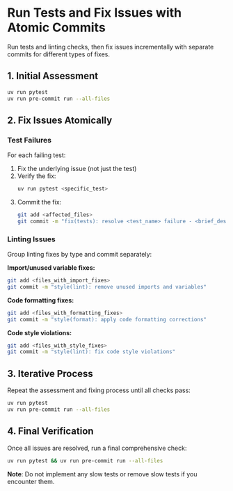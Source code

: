 # Run Tests and Fix Issues with Atomic Commits

Run tests and linting checks, then fix issues incrementally with separate commits for different types of fixes.

## 1. Initial Assessment
```bash
uv run pytest
uv run pre-commit run --all-files
```

## 2. Fix Issues Atomically

### Test Failures
For each failing test:
1. Fix the underlying issue (not just the test)
2. Verify the fix:
   ```bash
   uv run pytest <specific_test>
   ```
3. Commit the fix:
   ```bash
   git add <affected_files>
   git commit -m "fix(tests): resolve <test_name> failure - <brief_description>"
   ```

### Linting Issues
Group linting fixes by type and commit separately:

**Import/unused variable fixes:**
```bash
git add <files_with_import_fixes>
git commit -m "style(lint): remove unused imports and variables"
```

**Code formatting fixes:**
```bash
git add <files_with_formatting_fixes>
git commit -m "style(format): apply code formatting corrections"
```

**Code style violations:**
```bash
git add <files_with_style_fixes>
git commit -m "style(lint): fix code style violations"
```

## 3. Iterative Process
Repeat the assessment and fixing process until all checks pass:
```bash
uv run pytest
uv run pre-commit run --all-files
```

## 4. Final Verification
Once all issues are resolved, run a final comprehensive check:
```bash
uv run pytest && uv run pre-commit run --all-files
```

**Note**: Do not implement any slow tests or remove slow tests if you encounter them.
